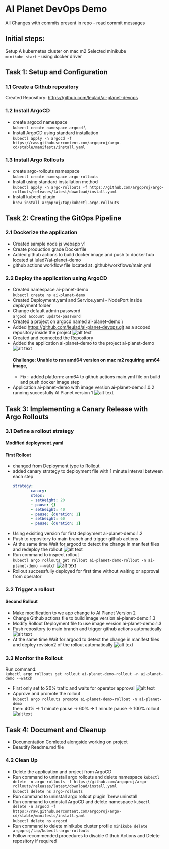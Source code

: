 # AI Planet  DevOps Demo
All Changes with commits present in repo - read commit messages
## Initial steps:

Setup A kubernetes cluster on mac m2 Selected minikube \
`minikube start` - using docker driver

## Task 1: Setup and Configuration

### 1.1 Create a Github repository
Created Repository: https://github.com/leulad/ai-planet-devops

### 1.2 Install ArgoCD
- create argocd namespace \
    `kubectl create namespace argocd` \
- Install ArgoCD using standard installation  
        `kubectl apply -n argocd -f https://raw.githubusercontent.com/argoproj/argo-cd/stable/manifests/install.yaml`

### 1.3 Install Argo Rollouts
- create argo-rollouts namespace \
    `kubectl create namespace argo-rollouts` 
- Install using standard installation method \
    `kubectl apply -n argo-rollouts -f https://github.com/argoproj/argo-rollouts/releases/latest/download/install.yaml` 
- Install kubectl plugin \
    `brew install argoproj/tap/kubectl-argo-rollouts`

## Task 2: Creating the GitOps Pipeline

### 2.1 Dockerize the application
- Created sample node js webapp v1 
- Create production grade Dockerfile
- Added github actions to build docker image and push to docker hub located at lulad7/ai-planet-demo 
- github actions workflow file located at .github/workflows/main.yml 

### 2.2 Deploy the application using ArgoCD
- Created namespace ai-planet-demo \
    `kubectl create ns ai-planet-demo` 
- Created Deployment.yaml and Service.yaml - NodePort inside deployment folder
- Change default admin password \
    `argocd account update-password`
- Created a project on argocd named ai-planet-demo \
- Added https://github.com/leulad/ai-planet-devops.git as a scoped repository inside the project
![alt text](./images-for-readme/2.2argo-repo.png)
- Created and connected the Repository 
- Added the application ai-planet-demo to the project ai-planet-demo
![alt text](./images-for-readme/2.2argo-create.png)
    #### Challenge: Unable to run amd64 version on mac m2 requiring arm64 image,
    - Fix:- added platform: arm64 to github actions main.yml file on build and push docker image step
- Application ai-planet-demo with image version ai-planet-demo:1.0.2 running succesfully AI Planet version 1
![alt text](./images-for-readme/2.2argo-ai-final.png)

## Task 3: Implementing a Canary Release with Argo Rollouts
    
### 3.1 Define a rollout strategy
#### Modified deployment.yaml
#### First Rollout
- changed from Deployment type to Rollout
- added canary strategy to deployment file with 1 minute interval between each step
    ```yaml
    strategy:
            canary:
            steps:
            - setWeight: 20
            - pause: {}
            - setWeight: 40
            - pause: {duration: 1}
            - setWeight: 60
            - pause: {duration: 1} 
    ```
- Using exisiting version for first deployment ai-planet-demo:1.2
- Push to repository to main branch and trigger github actions 
- At the same time Wait for argocd to detect the change in manifest files and redeploy the rollout
![alt text](./images-for-readme/3.1argo-final.png)
- Run command to inspect rollout \
            `kubectl argo rollouts get rollout ai-planet-demo-rollout -n ai-planet-demo --watch`
![alt text](./images-for-readme/3.1argo-ai-final.png)
- Rollout successfully deployed for first time without waiting or approval from operator
### 3.2 Trigger a rollout
#### Second Rollout
- Make modification to we app change to AI Planet Version 2
- Change Github actions file to build image version ai-planet-demo:1.3
- Modify Rollout Deployment file to use image version ai-planet-demo:1.3
- Push repository to main branch and trigger github actions automatically 
![alt text](./images-for-readme/action-final.png)
- At the same time Wait for argocd to detect the change in manifest files and deploy revision2 of the rollout automatically
![alt text](./images-for-readme/3.2argo-ai-middle.png)
### 3.3 Monitor the Rollout
Run command: \
    `kubectl argo rollouts get rollout ai-planet-demo-rollout -n ai-planet-demo --watch`
- First only set to 20% trafic and waits for operator approval
![alt text](./images-for-readme/3.2argo-middle.png)
- Approve and promote the rollout \
            `kubectl argo rollouts promote ai-planet-demo-rollout -n ai-planet-demo` \
            then:
            40% -> 1 minute pause -> 60% -> 1 minute pause -> 100% rollout
![alt text](./images-for-readme/argo-final-final.png)
        
## Task 4: Document and Cleanup
- Documentation Comleted alongside working on project
- Beautify Readme.md file
### 4.2 Clean Up
- Delete the application and project from ArgoCD
- Run command to uninstall argo rollouts and delete namespace
    `kubectl delete -n argo-rollouts -f https://github.com/argoproj/argo-rollouts/releases/latest/download/install.yaml` \
    `kubectl delete ns argo-rollouts`
- Run command to uninstall argo rollout plugin
    `brew uninstall 
- Run command to uninstall ArgoCD and delete namespace
    `kubectl delete -n argocd -f https://raw.githubusercontent.com/argoproj/argo-cd/stable/manifests/install.yaml` \
    `kubectl delete ns argocd`
- Run command to delete minikube cluster profile
    `minikube delete argoproj/tap/kubectl-argo-rollouts`
- Follow recommended procedures to disable Github Actions and Delete repository if required


